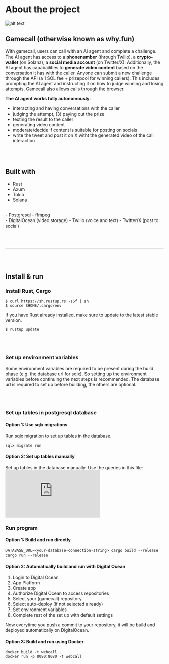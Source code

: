 # About the project

![alt text](https://github.com/Nelis-sol/gamecall/blob/main/gamecall-why-dot-fun.png "Why.fun logo")
<br />

## Gamecall (otherwise known as why.fun)

With gamecall, users can call with an AI agent and complete a challenge. The AI agent has access to a **phonenumber** (through Twilio), a **crypto-wallet** (on Solana), a **social media account** (on Twitter/X). 
Additionally, the AI agent has capabailities to **generate video content** based on the conversation it has with the caller. Anyone can submit a new challenge through the API (a 1 SOL fee + prizepool for winning callers). This includes prompting the AI agent and instructing it on how to judge winning and losing attempts. Gamecall also allows calls through the browser.

**The AI agent works fully autonomously**:
  * interacting and having conversations with the caller
  * judging the attempt, (3) paying out the prize
  * texting the result to the caller
  * generating video content
  * moderate/decide if content is suitable for posting on socials
  * write the tweet and post it on X witht the generated video of the call interaction

<br /><br />

## Built with
  - Rust
  - Axum  
  - Tokio  
  - Solana
<br />
  - Postgresql
  - ffmpeg
<br />
  - DigitalOcean (video storage)
  - Twilio (voice and text)
  - Twitter/X (post to social)

<br /><br />
____
<br /><br />

## Install & run

### Install Rust, Cargo
```
$ curl https://sh.rustup.rs -sSf | sh
$ source $HOME/.cargo/env
```

If you have Rust already installed, make sure to update to the latest stable version.
```
$ rustup update
```
<br /><br />

### Set up environment variables
Some environment variables are required to be present during the build phase (e.g. the database url for sqlx). So setting up the environment variables before continuing the next steps is recommended. The database url is required to set up before building, the others are optional. 

<br /><br />

### Set up tables in postgresql database

#### Option 1: Use sqlx migrations
Run sqlx migration to set up tables in the database. 
```
sqlx migrate run
```

#### Option 2: Set up tables manually
Set up tables in the database manually. 
Use the queries in this file: 
![alt_text](https://github.com/Nelis-sol/gamecall/blob/main/migrations/20241113102717_1.up.sql "Queries to set up tables")


### Run program

#### Option 1: Build and run directly

```
DATABASE_URL=<your-database-connection-string> cargo build --release
cargo run --release 
```

#### Option 2: Automatically build and run with Digital Ocean

1. Login to Digital Ocean
2. App Platform
3. Create app
4. Authorize Digital Ocean to access repositories
5. Select your (gamecall) repository 
6. Select auto-deploy (if not selected already)
7. Set environment variables
8. Complete rest of the set up with default settings

Now everytime you push a commit to your repository, it will be build and deployed automatically on DigitalOcean.

#### Option 3: Build and run using Docker

```
docker build -t webcall .
docker run -p 8080:8080 -t webcall
```







